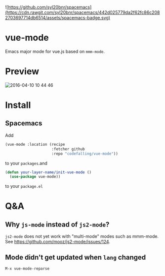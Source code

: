 ![https://github.com/syl20bnr/spacemacs](https://cdn.rawgit.com/syl20bnr/spacemacs/442d025779da2f62fc86c2082703697714db6514/assets/spacemacs-badge.svg)

# vue-mode
Emacs major mode for vue.js based on `mmm-mode`.

# Preview

![2016-04-10 10 44 46](https://cloud.githubusercontent.com/assets/5436704/14410955/4f130d5e-ff6e-11e5-87a5-4fbd0008b475.png)

# Install
## Spacemacs

Add
```lisp
(vue-mode :location (recipe
                     :fetcher github
                     :repo "codefalling/vue-mode"))
```

to your `packages`.and 

```lisp
(defun your-layer-name/init-vue-mode ()
  (use-package vue-mode))
```

to your `package.el`

# Q&A

## Why `js-mode` instead of `js2-mode`?

`js2-mode` does not yet work with "multi-mode" modes such as mmm-mode. See https://github.com/mooz/js2-mode/issues/124.

## Mode didn't get updated when `lang` changed

`M-x vue-mode-reparse`
